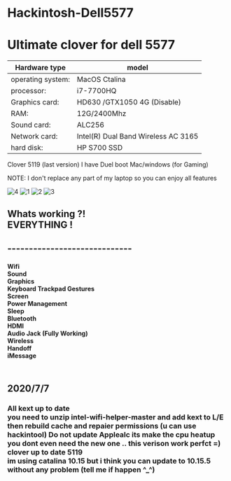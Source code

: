 # Hackintosh-Dell5577
<h1>Ultimate clover for dell 5577
</h1>
<table>
<thead>
<tr>
<th><font style="vertical-align: inherit;"><font style="vertical-align: inherit;">Hardware type</font></font></th>
<th><font style="vertical-align: inherit;"><font style="vertical-align: inherit;">model</font></font></th>
</tr>
</thead>
<tbody>
<tr>
<td><font style="vertical-align: inherit;"><font style="vertical-align: inherit;">operating system:</font></font></td>
<td><font style="vertical-align: inherit;"><font style="vertical-align: inherit;">MacOS Ctalina </font></font></td>
</tr>
<tr>
<td><font style="vertical-align: inherit;"><font style="vertical-align: inherit;">processor:</font></font></td>
<td><font style="vertical-align: inherit;"><font style="vertical-align: inherit;">i7-7700HQ</font></font></td>
</tr>
<tr>
<td><font style="vertical-align: inherit;"><font style="vertical-align: inherit;">Graphics card:</font></font></td>
<td><font style="vertical-align: inherit;"><font style="vertical-align: inherit;">HD630 /GTX1050 4G (Disable)</font></font></td>
</tr>
<tr>
<td><font style="vertical-align: inherit;"><font style="vertical-align: inherit;">RAM:</font></font></td>
<td><font style="vertical-align: inherit;"><font style="vertical-align: inherit;">12G/2400Mhz</font></font></td>
</tr>
<tr>
<td><font style="vertical-align: inherit;"><font style="vertical-align: inherit;">Sound card:</font></font></td>
<td><font style="vertical-align: inherit;"><font style="vertical-align: inherit;">ALC256</font></font></td>
</tr>
<tr>
<td><font style="vertical-align: inherit;"><font style="vertical-align: inherit;">Network card:</font></font></td>
<td><font style="vertical-align: inherit;"><font style="vertical-align: inherit;">Intel(R) Dual Band Wireless AC 3165</font></font></td>
</tr>
<tr>
<td><font style="vertical-align: inherit;"><font style="vertical-align: inherit;">hard disk:</font></font></td>
<td><font style="vertical-align: inherit;"><font style="vertical-align: inherit;">HP S700 SSD</font></font></td>
</tr>
</tbody>
</table>

Clover 5119 (last version)
I have Duel boot  Mac/windows (for Gaming)


NOTE:
I don't replace any part of my laptop
so you can enjoy all features

![4](https://i.ibb.co/bLqV7NG/Screenshot-2020-07-10-at-9-09-49-AM.png)
![1](https://i.ibb.co/v32mRrR/Screenshot-2020-07-10-at-9-08-28-AM.png)
![2](https://i.ibb.co/twRNtz1/Screenshot-2020-07-10-at-8-53-45-AM.png)
![3](https://i.ibb.co/tXhfDWk/Screenshot-2020-07-10-at-8-53-04-AM.png)


<h2>
Whats working ?! <br>
EVERYTHING !
  <h2>
-----------------------------  <h4>
Wifi <br>
Sound <br>
Graphics <br>
Keyboard
Trackpad Gestures <br>
Screen <br>
Power Management <br>
Sleep <br>
Bluetooth <br>
HDMI <br>
Audio Jack (Fully Working) <br>
Wireless <br>
Handoff <br>
iMessage <br>


</h4>



<h2>
  <br>
  2020/7/7
<p>
  
  <h3>
  All kext up to date <br>
  you need to unzip intel-wifi-helper-master and add kext to L/E then rebuild cache and repaier permissions (u can use hackintool)
  Do not update Applealc its make the cpu heatup <br>
  you dont even need the new one .. this verison work perfct =) <br>
  clover up to date 5119 <br>
  im using catalina 10.15 but i think you can update to 10.15.5 without any problem (tell me if happen ^_^)
  
  
  
 </p>
  

